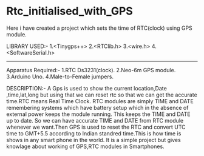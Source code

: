 # Rtc_initialised_with_GPS
Here i have created a project which sets the time of RTC(clock) using GPS module.

LIBRARY USED:-
1.<Tinygps++> 
2.<RTClib.h> 
3.<wire.h> 
4.<SoftwareSerial.h>

*******************************************************************************************************************************************
Apparatus Required:-
1.RTC Ds3231(clock).
2.Neo-6m GPS module.
3.Arduino Uno.
4.Male-to-Female jumpers.


DESCRIPTION:-
A Gps is used to show the current location,Date ,time,lat,long but using that we can reset rtc so that we can get the accurate time.RTC means Real Time Clock. RTC modules are simply TIME and DATE remembering systems which have battery setup which in the absence of external power keeps the module running. This keeps the TIME and DATE up to date. So we can have accurate TIME and DATE from RTC module whenever we want.Then GPS is used to reset the RTC and convert UTC time to GMT+5.5 according to Indian standred time.This is how time is shows in any smart phone in the world. It is a simple project but gives knowlage about working of GPS,RTC modules in Smartphones.
